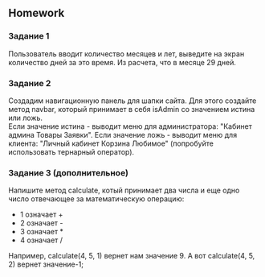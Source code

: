 ##  Homework 


### Задание 1

Пользователь вводит количество месяцев и лет, выведите на экран количество дней за это время. Из расчета, что в месяце 29 дней.

### Задание 2 

Создадим навигационную панель для шапки сайта. Для этого создайте метод navbar, который принимает в себя isAdmin со значением истина или ложь.  
Если значение истина - выводит меню для администратора: "Кабинет админа Товары Заявки".
Если значение ложь - выводит меню для клиента: "Личный кабинет Корзина Любимое"
(попробуйте использовать тернарный оператор).

### Задание 3 (дополнительное) 

Напишите метод calculate, котый принимает два числа и еще одно число отвечающее за математическую операцию: 
* 1 означает +  
* 2 означает -  
* 3 означает *  
* 4 означает /

Например, calculate(4, 5, 1) вернет нам значение 9. А вот calculate(4, 5, 2) вернет значение-1;


